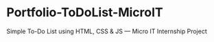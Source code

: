 # Portfolio-ToDoList-MicroIT
Simple To-Do List using HTML, CSS &amp; JS — Micro IT Internship Project
